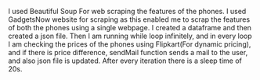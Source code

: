 I used Beautiful Soup For web scraping the features of the phones. I used GadgetsNow website for scraping as this enabled me to scrap the features of both the phones using a single webpage.
I created a dataframe and then created a json file. Then I am running while loop infinitely, and in every loop I am checking the prices of the phones using Flipkart(For dynamic pricing), 
and if there is price difference, sendMail function sends a mail to the user, and also json file is updated. After every iteration there is a sleep time of 20s.